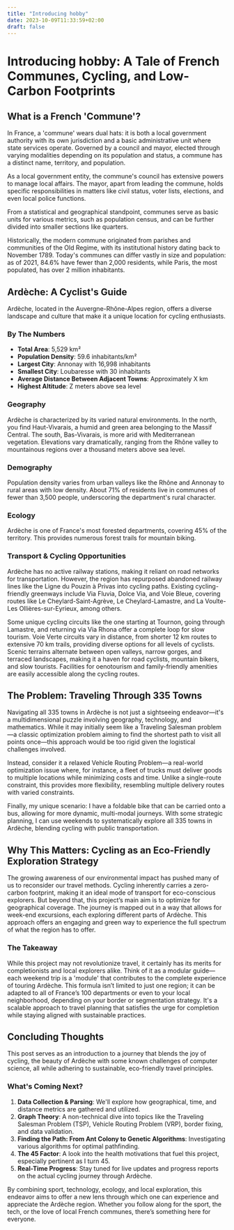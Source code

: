 ```yaml
---
title: "Introducing hobby"
date: 2023-10-09T11:33:59+02:00
draft: false
---
```


# Introducing hobby: A Tale of French Communes, Cycling, and Low-Carbon Footprints

## What is a French 'Commune'?

In France, a 'commune' wears dual hats: it is both a local government authority with its own jurisdiction and a basic administrative unit where state services operate. Governed by a council and mayor, elected through varying modalities depending on its population and status, a commune has a distinct name, territory, and population.

As a local government entity, the commune's council has extensive powers to manage local affairs. The mayor, apart from leading the commune, holds specific responsibilities in matters like civil status, voter lists, elections, and even local police functions.

From a statistical and geographical standpoint, communes serve as basic units for various metrics, such as population census, and can be further divided into smaller sections like quarters.

Historically, the modern commune originated from parishes and communities of the Old Regime, with its institutional history dating back to November 1789. Today's communes can differ vastly in size and population: as of 2021, 84.6% have fewer than 2,000 residents, while Paris, the most populated, has over 2 million inhabitants.

## Ardèche: A Cyclist's Guide

Ardèche, located in the Auvergne-Rhône-Alpes region, offers a diverse landscape and culture that make it a unique location for cycling enthusiasts.

### By The Numbers

- **Total Area**: 5,529 km²
- **Population Density**: 59.6 inhabitants/km²
- **Largest City**: Annonay with 16,998 inhabitants
- **Smallest City**: Loubaresse with 30 inhabitants
- **Average Distance Between Adjacent Towns**: Approximately X km 
- **Highest Altitude**: Z meters above sea level

### Geography

Ardèche is characterized by its varied natural environments. In the north, you find Haut-Vivarais, a humid and green area belonging to the Massif Central. The south, Bas-Vivarais, is more arid with Mediterranean vegetation. Elevations vary dramatically, ranging from the Rhône valley to mountainous regions over a thousand meters above sea level.

### Demography

Population density varies from urban valleys like the Rhône and Annonay to rural areas with low density. About 71% of residents live in communes of fewer than 3,500 people, underscoring the department's rural character.

### Ecology

Ardèche is one of France's most forested departments, covering 45% of the territory. This provides numerous forest trails for mountain biking.

### Transport & Cycling Opportunities

Ardèche has no active railway stations, making it reliant on road networks for transportation. However, the region has repurposed abandoned railway lines like the Ligne du Pouzin à Privas into cycling paths. Existing cycling-friendly greenways include Via Fluvia, Dolce Via, and Voie Bleue, covering routes like Le Cheylard-Saint-Agrève, Le Cheylard-Lamastre, and La Voulte-Les Ollières-sur-Eyrieux, among others.

Some unique cycling circuits like the one starting at Tournon, going through Lamastre, and returning via Via Rhona offer a complete loop for slow tourism. Voie Verte circuits vary in distance, from shorter 12 km routes to extensive 70 km trails, providing diverse options for all levels of cyclists. Scenic terrains alternate between open valleys, narrow gorges, and terraced landscapes, making it a haven for road cyclists, mountain bikers, and slow tourists. Facilities for oenotourism and family-friendly amenities are easily accessible along the cycling routes.

## The Problem: Traveling Through 335 Towns

Navigating all 335 towns in Ardèche is not just a sightseeing endeavor—it's a multidimensional puzzle involving geography, technology, and mathematics. While it may initially seem like a Traveling Salesman problem—a classic optimization problem aiming to find the shortest path to visit all points once—this approach would be too rigid given the logistical challenges involved.

Instead, consider it a relaxed Vehicle Routing Problem—a real-world optimization issue where, for instance, a fleet of trucks must deliver goods to multiple locations while minimizing costs and time. Unlike a single-route constraint, this provides more flexibility, resembling multiple delivery routes with varied constraints.

Finally, my unique scenario: I have a foldable bike that can be carried onto a bus, allowing for more dynamic, multi-modal journeys. With some strategic planning, I can use weekends to systematically explore all 335 towns in Ardèche, blending cycling with public transportation.

## Why This Matters: Cycling as an Eco-Friendly Exploration Strategy

The growing awareness of our environmental impact has pushed many of us to reconsider our travel methods. Cycling inherently carries a zero-carbon footprint, making it an ideal mode of transport for eco-conscious explorers. But beyond that, this project’s main aim is to optimize for geographical coverage. The journey is mapped out in a way that allows for week-end excursions, each exploring different parts of Ardèche. This approach offers an engaging and green way to experience the full spectrum of what the region has to offer.


### The Takeaway

While this project may not revolutionize travel, it certainly has its merits for completionists and local explorers alike. Think of it as a modular guide—each weekend trip is a 'module' that contributes to the complete experience of touring Ardèche. This formula isn’t limited to just one region; it can be adapted to all of France’s 100 departments or even to your local neighborhood, depending on your border or segmentation strategy. It's a scalable approach to travel planning that satisfies the urge for completion while staying aligned with sustainable practices.

## Concluding Thoughts

This post serves as an introduction to a journey that blends the joy of cycling, the beauty of Ardèche with some known challenges of computer science, all while adhering to sustainable, eco-friendly travel principles.

### What's Coming Next?

1. **Data Collection & Parsing**: We'll explore how geographical, time, and distance metrics are gathered and utilized.
2. **Graph Theory**: A non-technical dive into topics like the Traveling Salesman Problem (TSP), Vehicle Routing Problem (VRP), border fixing, and data validation.
3. **Finding the Path: From Ant Colony to Genetic Algorithms**: Investigating various algorithms for optimal pathfinding.
4. **The 45 Factor**: A look into the health motivations that fuel this project, especially pertinent as I turn 45.
5. **Real-Time Progress**: Stay tuned for live updates and progress reports on the actual cycling journey through Ardèche.

By combining sport, technology, ecology, and local exploration, this endeavor aims to offer a new lens through which one can experience and appreciate the Ardèche region. Whether you follow along for the sport, the tech, or the love of local French communes, there’s something here for everyone.